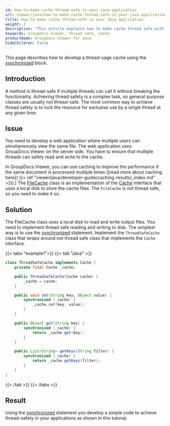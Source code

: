 ```yaml
---
id: how-to-make-cache-thread-safe-in-your-java-application
url: viewer/java/how-to-make-cache-thread-safe-in-your-java-application
title: How to make cache thread-safe in your Java application
weight: 2
description: "This article explains how to make cache thread safe with GroupDocs.Viewer within your Java applications."
keywords: GroupDocs.Viewer, thread safe, cache
productName: GroupDocs.Viewer for Java
hideChildren: False
---
```

This page describes how to develop a thread-sage cache using the [synchronized](https://docs.oracle.com/javase/tutorial/essential/concurrency/sync.html) block.

## Introduction

A method is thread-safe if multiple threads can call it without breaking the functionality. Achieving thread safety is a complex task, so general-purpose classes are usually not thread-safe. The most common way to achieve thread safety is to lock the resource for exclusive use by a single thread at any given time.

## Issue

You need to develop a web application where multiple users can simultaneously view the same file. The web application uses GroupDocs.Viewer on the server side. You have to ensure that multiple threads can safely read and write to the cache.

In GroupDocs.Viewer, you can use caching to improve the performance if the same document is processed multiple times ([read more about caching here](
    {{< ref "viewer/java/developer-guide/caching-results/_index.md" >}}).) The [FileCache](https://reference.groupdocs.com/viewer/java/com.groupdocs.viewer.caching/FileCache) class is an implementation of the [Cache](https://reference.groupdocs.com/viewer/java/com.groupdocs.viewer.caching/Cache) interface that uses a local disk to store the cache files. The `FileCache` is not thread safe, so you need to make it so.

## Solution

The FileCache class uses a local disk to read and write output files. You need to implement thread safe reading and writing to disk. The simplest way is to use the [synchronized](https://docs.oracle.com/javase/tutorial/essential/concurrency/sync.html) statement. Implement the `ThreadSafeCache` class that wraps around not thread safe class that implements the `Cache` interface.

{{< tabs "example1">}}
{{< tab "Java" >}}
```java
class ThreadSafeCache implements Cache {
    private final Cache _cache;

    public ThreadSafeCache(Cache cache) {
        _cache = cache;
    }

    public void set(String key, Object value) {
        synchronized (_cache) {
            _cache.set(key, value);
        }
    }

    public Object get(String key) {
        synchronized (_cache) {
            return _cache.get(key);
        }
    }

    public List<String> getKeys(String filter) {
        synchronized (_cache) {
            return _cache.getKeys(filter);
        }
    }
}
```
{{< /tab >}}
{{< /tabs >}}

## Result

Using the [synchronized](https://docs.oracle.com/javase/tutorial/essential/concurrency/sync.html) statement you develop a simple code to achieve thread-safety in your applications as shown in this tutorial.